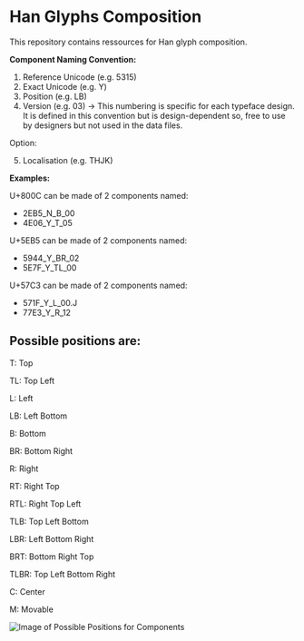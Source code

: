 # Han Glyphs Composition

This repository contains ressources for Han glyph composition.

**Component Naming Convention:**
1. Reference Unicode      (e.g. 5315)
2. Exact Unicode          (e.g. Y)
3. Position               (e.g. LB)
4. Version                (e.g. 03) -> This numbering is specific for each typeface design. It is defined in this convention but is design-dependent so, free to use by designers but not used in the data files.

Option:

5. Localisation           (e.g. THJK)

**Examples:**

U+800C can be made of 2 components named:
- 2EB5_N_B_00
- 4E06_Y_T_05

U+5EB5 can be made of 2 components named:
- 5944_Y_BR_02
- 5E7F_Y_TL_00

U+57C3 can be made of 2 components named:
- 571F_Y_L_00.J
- 77E3_Y_R_12


## Possible positions are:

T: Top

TL: Top Left

L:  Left

LB: Left Bottom

B: Bottom

BR: Bottom Right

R: Right

RT: Right Top

RTL: Right Top Left

TLB: Top Left Bottom

LBR: Left Bottom Right

BRT: Bottom Right Top

TLBR: Top Left Bottom Right

C: Center

M: Movable


![Image of Possible Positions for Components](https://github.com/BlackFoundry/hanglyphscomposition/blob/master/ComponentPositions.png)

